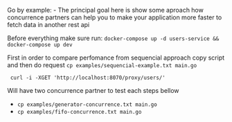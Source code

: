
   Go by example:
      - The principal goal here is show some aproach how concurrence partners can help you to make your application more faster to fetch data in another rest api 


Before everything make sure run: ```docker-compose up -d users-service && docker-compose up dev```


First in order to compare perfomance from sequencial approach copy script and then do request 
  ```cp examples/sequencial-example.txt main.go```

```
 curl -i -XGET 'http://localhost:8070/proxy/users/'
``` 

Will have two concurrence partner to test each steps bellow  
  -  ```cp examples/generator-concurrence.txt main.go```
  -  ```cp examples/fifo-concurrence.txt main.go```


